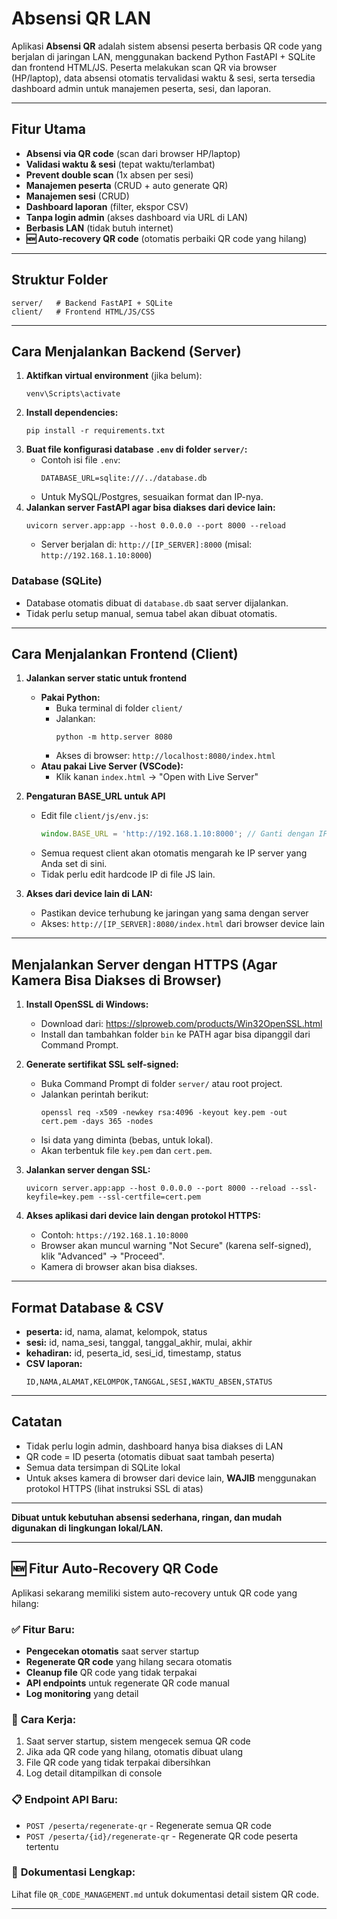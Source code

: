
# Absensi QR LAN

Aplikasi **Absensi QR** adalah sistem absensi peserta berbasis QR code yang berjalan di jaringan LAN, menggunakan backend Python FastAPI + SQLite dan frontend HTML/JS. Peserta melakukan scan QR via browser (HP/laptop), data absensi otomatis tervalidasi waktu & sesi, serta tersedia dashboard admin untuk manajemen peserta, sesi, dan laporan.

---

## Fitur Utama
- **Absensi via QR code** (scan dari browser HP/laptop)
- **Validasi waktu & sesi** (tepat waktu/terlambat)
- **Prevent double scan** (1x absen per sesi)
- **Manajemen peserta** (CRUD + auto generate QR)
- **Manajemen sesi** (CRUD)
- **Dashboard laporan** (filter, ekspor CSV)
- **Tanpa login admin** (akses dashboard via URL di LAN)
- **Berbasis LAN** (tidak butuh internet)
- **🆕 Auto-recovery QR code** (otomatis perbaiki QR code yang hilang)

---

## Struktur Folder

```
server/   # Backend FastAPI + SQLite
client/   # Frontend HTML/JS/CSS
```

---

## Cara Menjalankan Backend (Server)

1. **Aktifkan virtual environment** (jika belum):
   ```
   venv\Scripts\activate
   ```
2. **Install dependencies:**
   ```
   pip install -r requirements.txt
   ```
3. **Buat file konfigurasi database `.env` di folder `server/`:**
   - Contoh isi file `.env`:
     ```
     DATABASE_URL=sqlite:///../database.db
     ```
   - Untuk MySQL/Postgres, sesuaikan format dan IP-nya.
4. **Jalankan server FastAPI agar bisa diakses dari device lain:**
   ```
   uvicorn server.app:app --host 0.0.0.0 --port 8000 --reload
   ```
   - Server berjalan di: `http://[IP_SERVER]:8000` (misal: `http://192.168.1.10:8000`)

### Database (SQLite)
- Database otomatis dibuat di `database.db` saat server dijalankan.
- Tidak perlu setup manual, semua tabel akan dibuat otomatis.

---

## Cara Menjalankan Frontend (Client)

1. **Jalankan server static untuk frontend**
   - **Pakai Python:**
     - Buka terminal di folder `client/`
     - Jalankan:
       ```
       python -m http.server 8080
       ```
     - Akses di browser: `http://localhost:8080/index.html`
   - **Atau pakai Live Server (VSCode):**
     - Klik kanan `index.html` → "Open with Live Server"

2. **Pengaturan BASE_URL untuk API**
   - Edit file `client/js/env.js`:
     ```js
     window.BASE_URL = 'http://192.168.1.10:8000'; // Ganti dengan IP server Anda
     ```
   - Semua request client akan otomatis mengarah ke IP server yang Anda set di sini.
   - Tidak perlu edit hardcode IP di file JS lain.

3. **Akses dari device lain di LAN:**
   - Pastikan device terhubung ke jaringan yang sama dengan server
   - Akses: `http://[IP_SERVER]:8080/index.html` dari browser device lain

---

## Menjalankan Server dengan HTTPS (Agar Kamera Bisa Diakses di Browser)

1. **Install OpenSSL di Windows:**
   - Download dari: https://slproweb.com/products/Win32OpenSSL.html
   - Install dan tambahkan folder `bin` ke PATH agar bisa dipanggil dari Command Prompt.

2. **Generate sertifikat SSL self-signed:**
   - Buka Command Prompt di folder `server/` atau root project.
   - Jalankan perintah berikut:
     ```
     openssl req -x509 -newkey rsa:4096 -keyout key.pem -out cert.pem -days 365 -nodes
     ```
   - Isi data yang diminta (bebas, untuk lokal).
   - Akan terbentuk file `key.pem` dan `cert.pem`.

3. **Jalankan server dengan SSL:**
   ```
   uvicorn server.app:app --host 0.0.0.0 --port 8000 --reload --ssl-keyfile=key.pem --ssl-certfile=cert.pem
   ```

4. **Akses aplikasi dari device lain dengan protokol HTTPS:**
   - Contoh: `https://192.168.1.10:8000`
   - Browser akan muncul warning "Not Secure" (karena self-signed), klik "Advanced" → "Proceed".
   - Kamera di browser akan bisa diakses.

---

## Format Database & CSV

- **peserta:** id, nama, alamat, kelompok, status
- **sesi:** id, nama_sesi, tanggal, tanggal_akhir, mulai, akhir
- **kehadiran:** id, peserta_id, sesi_id, timestamp, status
- **CSV laporan:**
  ```
  ID,NAMA,ALAMAT,KELOMPOK,TANGGAL,SESI,WAKTU_ABSEN,STATUS
  ```

---

## Catatan
- Tidak perlu login admin, dashboard hanya bisa diakses di LAN
- QR code = ID peserta (otomatis dibuat saat tambah peserta)
- Semua data tersimpan di SQLite lokal
- Untuk akses kamera di browser dari device lain, **WAJIB** menggunakan protokol HTTPS (lihat instruksi SSL di atas)

---

**Dibuat untuk kebutuhan absensi sederhana, ringan, dan mudah digunakan di lingkungan lokal/LAN.** 

---

## 🆕 Fitur Auto-Recovery QR Code

Aplikasi sekarang memiliki sistem auto-recovery untuk QR code yang hilang:

### ✅ **Fitur Baru:**
- **Pengecekan otomatis** saat server startup
- **Regenerate QR code** yang hilang secara otomatis
- **Cleanup file** QR code yang tidak terpakai
- **API endpoints** untuk regenerate QR code manual
- **Log monitoring** yang detail

### 🔧 **Cara Kerja:**
1. Saat server startup, sistem mengecek semua QR code
2. Jika ada QR code yang hilang, otomatis dibuat ulang
3. File QR code yang tidak terpakai dibersihkan
4. Log detail ditampilkan di console

### 📋 **Endpoint API Baru:**
- `POST /peserta/regenerate-qr` - Regenerate semua QR code
- `POST /peserta/{id}/regenerate-qr` - Regenerate QR code peserta tertentu

### 📖 **Dokumentasi Lengkap:**
Lihat file `QR_CODE_MANAGEMENT.md` untuk dokumentasi detail sistem QR code.

---
